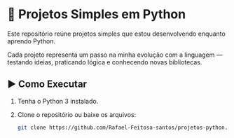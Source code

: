 # 🐍 Projetos Simples em Python

Este repositório reúne projetos simples que estou desenvolvendo enquanto aprendo Python.

Cada projeto representa um passo na minha evolução com a linguagem — testando ideias, praticando lógica e conhecendo novas bibliotecas.

## ▶️ Como Executar

1. Tenha o Python 3 instalado.
2. Clone o repositório ou baixe os arquivos:
   
   ```bash
   git clone https://github.com/Rafael-Feitosa-santos/projetos-python.git
   ```
